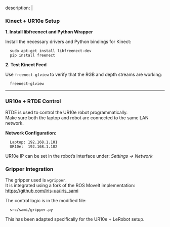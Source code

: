 description: |
  ### Kinect + UR10e Setup

  **1. Install libfreenect and Python Wrapper**

  Install the necessary drivers and Python bindings for Kinect:

      sudo apt-get install libfreenect-dev
      pip install freenect

  **2. Test Kinect Feed**

  Use `freenect-glview` to verify that the RGB and depth streams are working:

      freenect-glview

  --- 

  ### UR10e + RTDE Control

  RTDE is used to control the UR10e robot programmatically.  
  Make sure both the laptop and robot are connected to the same LAN network.

  **Network Configuration:**

      Laptop: 192.168.1.101  
      UR10e:  192.168.1.102

  UR10e IP can be set in the robot’s interface under: *Settings → Network*

  ### Gripper Integration

  The gripper used is `wgripper`.  
  It is integrated using a fork of the ROS MoveIt implementation:  
  https://github.com/iris-ua/iris_sami

  The control logic is in the modified file:

      src/sami/gripper.py

  This has been adapted specifically for the UR10e + LeRobot setup.

